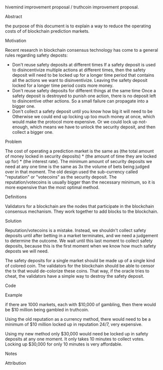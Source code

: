 hivemind improvement proposal / truthcoin improvement proposal. 

Abstract

the purpose of this document is to explain a way to reduce the operating costs of of blockchain prediction markets.

Motivation

Recent research in blockchain consensus technology has come to a general rules regarding safety deposts:
* Don't reuse safety deposits at different times
If a safety deposit is used to disincentivize multiple actions at different times, then the safety deposit will need to be locked up for a longer time period that contains all the actions we want to disinventivize. Leaving the safety deposit locked for a longer time period costs more money.
* Don't reuse safety deposits for different things at the same time
Once a safety deposit is destroyed to punish one action, there is no deposit left to disincentive other actions. 
So a small failure can propagate into a bigger one.
* Don't collect a safety deposit until you know how big it will need to be
Otherwise we could end up locking up too much money at once, which would make the protocol more expensive. Or we could lock up not-enough, which means we have to unlock the security deposit, and then collect a bigger one.

Problem

The cost of operating a prediction market is the same as (the total amount of money locked in security deposits) * (the amount of time they are locked up for) * (the interest rate).
The minimum amount of security deposits we need at any one time is the same as 3x the volume of bets being judged over in that moment.
The old design used the sub-currency called "reputation" or "votecoins" as the security deposit. 
The reputation/votecoins is usually bigger than the necessary minimum, so it is more expensive than the most optimal method.

Definitions

Validators for a blockchain are the nodes that participate in the blockchain consensus mechanism. They work together to add blocks to the blockchain. 

Solution

Reputation/votecoins is a mistake. Instead, we shouldn't collect safety deposits until after betting in a market terminates, and we need a judgement to determine the outcome. We wait until this last moment to collect safety deposits, because this is the first moment when we know how much safety deposts we will need.

The safety deposits for a single market should be made up of a single kind of colored coin. The validators for the blockchain should be able to censor the tx that would de-colorize these coins. That way, if the oracle tries to cheat, the validators have a simple way to destroy the safety deposit.

Code

Example

if there are 1000 markets, each with $10,000 of gambling, then there would be $10 million being gambled in truthcoin.

Using the old reputation as a currency method, there would need to be a minimum of $10 million locked up in reputation 24/7, very expensive.

Using my new method only $30,000 would need be locked up in safety deposits at any one moment. It only takes 10 minutes to collect votes. Locking up $30,000 for only 10 minutes is very affordable.

Notes



Attribution


